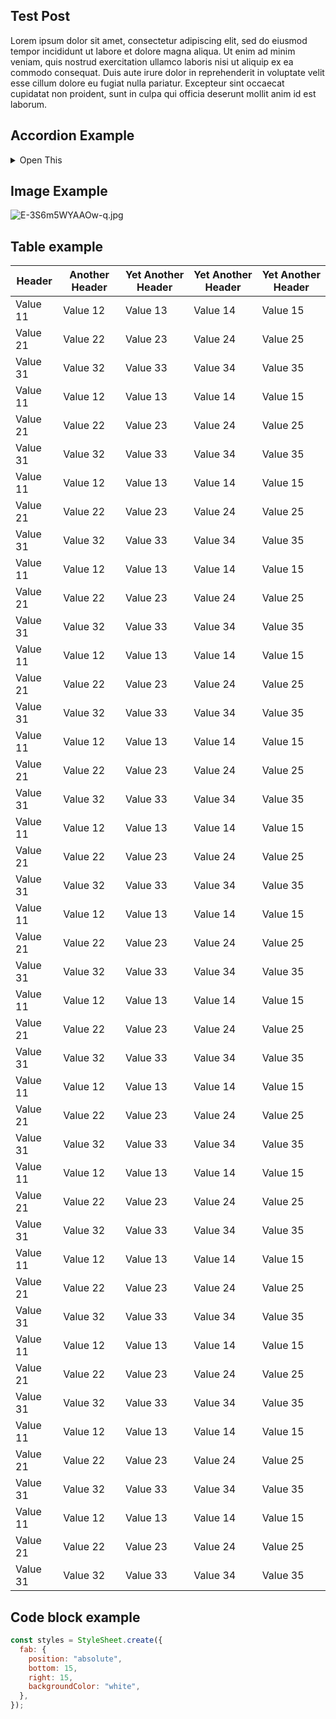## Test Post

Lorem ipsum dolor sit amet, consectetur adipiscing elit, sed do eiusmod tempor incididunt ut labore et dolore magna aliqua. Ut enim ad minim veniam, quis nostrud exercitation ullamco laboris nisi ut aliquip ex ea commodo consequat. Duis aute irure dolor in reprehenderit in voluptate velit esse cillum dolore eu fugiat nulla pariatur. Excepteur sint occaecat cupidatat non proident, sunt in culpa qui officia deserunt mollit anim id est laborum.

## Accordion Example 

<details>
<summary>Open This</summary>
Lorem ipsum dolor sit amet, consectetur adipiscing elit, sed do eiusmod tempor incididunt ut labore et dolore magna aliqua. Ut enim ad minim veniam, quis nostrud exercitation ullamco laboris nisi ut aliquip ex ea commodo consequat. Duis aute irure dolor in reprehenderit in voluptate velit esse cillum dolore eu fugiat nulla pariatur. Excepteur sint occaecat cupidatat non proident, sunt in culpa qui officia deserunt mollit anim id est laborum.
</details>

## Image Example

![E-3S6m5WYAAOw-q.jpg](https://cdn.hashnode.com/res/hashnode/image/upload/v1633938831855/68ZaELfag.jpeg)

## Table example

Header   | Another Header | Yet Another Header | Yet Another Header | Yet Another Header
  ---------|----------------|-------------------|-------------------|-------------------
  Value 11 | Value 12       | Value 13      | Value 14      | Value 15
  Value 21 | Value 22       | Value 23       | Value 24       | Value 25
  Value 31 | Value 32       | Value 33       | Value 34       | Value 35
 Value 11 | Value 12       | Value 13      | Value 14      | Value 15
  Value 21 | Value 22       | Value 23       | Value 24       | Value 25
  Value 31 | Value 32       | Value 33       | Value 34       | Value 35
 Value 11 | Value 12       | Value 13      | Value 14      | Value 15
  Value 21 | Value 22       | Value 23       | Value 24       | Value 25
  Value 31 | Value 32       | Value 33       | Value 34       | Value 35
 Value 11 | Value 12       | Value 13      | Value 14      | Value 15
  Value 21 | Value 22       | Value 23       | Value 24       | Value 25
  Value 31 | Value 32       | Value 33       | Value 34       | Value 35
 Value 11 | Value 12       | Value 13      | Value 14      | Value 15
  Value 21 | Value 22       | Value 23       | Value 24       | Value 25
  Value 31 | Value 32       | Value 33       | Value 34       | Value 35 
Value 11 | Value 12       | Value 13      | Value 14      | Value 15
  Value 21 | Value 22       | Value 23       | Value 24       | Value 25
  Value 31 | Value 32       | Value 33       | Value 34       | Value 35 
Value 11 | Value 12       | Value 13      | Value 14      | Value 15
  Value 21 | Value 22       | Value 23       | Value 24       | Value 25
  Value 31 | Value 32       | Value 33       | Value 34       | Value 35 
Value 11 | Value 12       | Value 13      | Value 14      | Value 15
  Value 21 | Value 22       | Value 23       | Value 24       | Value 25
  Value 31 | Value 32       | Value 33       | Value 34       | Value 35 
Value 11 | Value 12       | Value 13      | Value 14      | Value 15
  Value 21 | Value 22       | Value 23       | Value 24       | Value 25
  Value 31 | Value 32       | Value 33       | Value 34       | Value 35 
Value 11 | Value 12       | Value 13      | Value 14      | Value 15
  Value 21 | Value 22       | Value 23       | Value 24       | Value 25
  Value 31 | Value 32       | Value 33       | Value 34       | Value 35 
Value 11 | Value 12       | Value 13      | Value 14      | Value 15
  Value 21 | Value 22       | Value 23       | Value 24       | Value 25
  Value 31 | Value 32       | Value 33       | Value 34       | Value 35 
Value 11 | Value 12       | Value 13      | Value 14      | Value 15
  Value 21 | Value 22       | Value 23       | Value 24       | Value 25
  Value 31 | Value 32       | Value 33       | Value 34       | Value 35 
Value 11 | Value 12       | Value 13      | Value 14      | Value 15
  Value 21 | Value 22       | Value 23       | Value 24       | Value 25
  Value 31 | Value 32       | Value 33       | Value 34       | Value 35 
Value 11 | Value 12       | Value 13      | Value 14      | Value 15
  Value 21 | Value 22       | Value 23       | Value 24       | Value 25
  Value 31 | Value 32       | Value 33       | Value 34       | Value 35
 Value 11 | Value 12       | Value 13      | Value 14      | Value 15
  Value 21 | Value 22       | Value 23       | Value 24       | Value 25
  Value 31 | Value 32       | Value 33       | Value 34       | Value 35

## Code block example

```js
const styles = StyleSheet.create({
  fab: {
    position: "absolute",
    bottom: 15,
    right: 15,
    backgroundColor: "white",
  },
});
```
